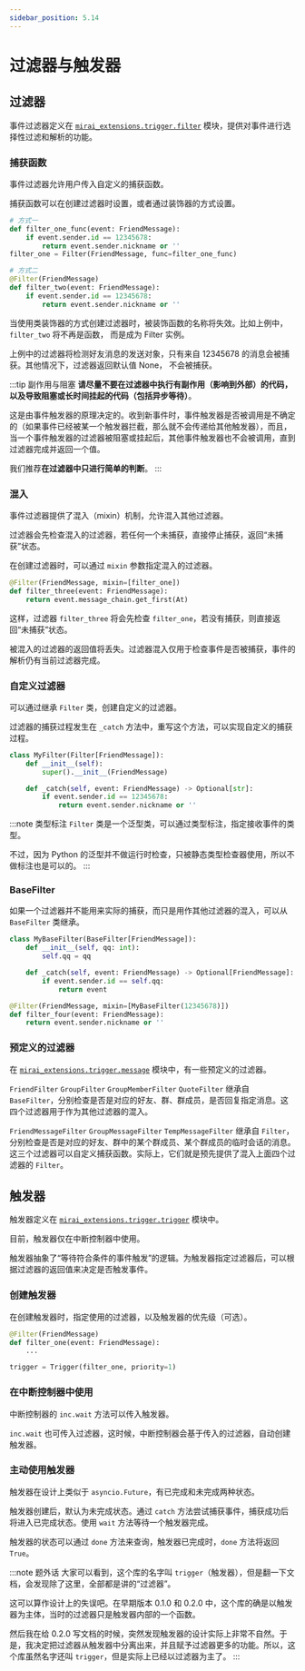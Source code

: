 ```yaml
---
sidebar_position: 5.14
---
```


# 过滤器与触发器

## 过滤器

事件过滤器定义在 [`mirai_extensions.trigger.filter`](https://yirimiraiproject.github.io/Trigger/filter.html) 模块，提供对事件进行选择性过滤和解析的功能。

### 捕获函数

事件过滤器允许用户传入自定义的捕获函数。

捕获函数可以在创建过滤器时设置，或者通过装饰器的方式设置。

```python
# 方式一
def filter_one_func(event: FriendMessage):
    if event.sender.id == 12345678:
        return event.sender.nickname or ''
filter_one = Filter(FriendMessage, func=filter_one_func)

# 方式二
@Filter(FriendMessage)
def filter_two(event: FriendMessage):
    if event.sender.id == 12345678:
        return event.sender.nickname or ''
```

当使用类装饰器的方式创建过滤器时，被装饰函数的名称将失效。比如上例中，`filter_two` 将不再是函数， 而是成为 Filter 实例。

上例中的过滤器将检测好友消息的发送对象，只有来自 12345678 的消息会被捕获。其他情况下，过滤器返回默认值 None， 不会被捕获。

:::tip 副作用与阻塞
**请尽量不要在过滤器中执行有副作用（影响到外部）的代码，以及导致阻塞或长时间挂起的代码（包括异步等待）**。

这是由事件触发器的原理决定的。收到新事件时，事件触发器是否被调用是不确定的（如果事件已经被某一个触发器拦截，那么就不会传递给其他触发器），而且，当一个事件触发器的过滤器被阻塞或挂起后，其他事件触发器也不会被调用，直到过滤器完成并返回一个值。

我们推荐**在过滤器中只进行简单的判断**。
:::

### 混入

事件过滤器提供了混入（mixin）机制，允许混入其他过滤器。

过滤器会先检查混入的过滤器，若任何一个未捕获，直接停止捕获，返回“未捕获”状态。

在创建过滤器时，可以通过 `mixin` 参数指定混入的过滤器。

```python
@Filter(FriendMessage, mixin=[filter_one])
def filter_three(event: FriendMessage):
    return event.message_chain.get_first(At)
```

这样，过滤器 `filter_three` 将会先检查 `filter_one`，若没有捕获，则直接返回“未捕获”状态。

被混入的过滤器的返回值将丢失。过滤器混入仅用于检查事件是否被捕获，事件的解析仍有当前过滤器完成。

### 自定义过滤器

可以通过继承 `Filter` 类，创建自定义的过滤器。

过滤器的捕获过程发生在 `_catch` 方法中，重写这个方法，可以实现自定义的捕获过程。

```python
class MyFilter(Filter[FriendMessage]):
    def __init__(self):
        super().__init__(FriendMessage)

    def _catch(self, event: FriendMessage) -> Optional[str]:
        if event.sender.id == 12345678:
            return event.sender.nickname or ''
```

:::note 类型标注
`Filter` 类是一个泛型类，可以通过类型标注，指定接收事件的类型。

不过，因为 Python 的泛型并不做运行时检查，只被静态类型检查器使用，所以不做标注也是可以的。
:::

### BaseFilter

如果一个过滤器并不能用来实际的捕获，而只是用作其他过滤器的混入，可以从 `BaseFilter` 类继承。

```python
class MyBaseFilter(BaseFilter[FriendMessage]):
    def __init__(self, qq: int):
        self.qq = qq

    def _catch(self, event: FriendMessage) -> Optional[FriendMessage]:
        if event.sender.id == self.qq:
            return event

@Filter(FriendMessage, mixin=[MyBaseFilter(12345678)])
def filter_four(event: FriendMessage):
    return event.sender.nickname or ''
```

### 预定义的过滤器

在 [`mirai_extensions.trigger.message`](https://yirimiraiproject.github.io/Trigger/message.html) 模块中，有一些预定义的过滤器。

`FriendFilter` `GroupFilter` `GroupMemberFilter` `QuoteFilter` 继承自 `BaseFilter`，分别检查是否是对应的好友、群、群成员，是否回复指定消息。这四个过滤器用于作为其他过滤器的混入。

`FriendMessageFilter` `GroupMessageFilter` `TempMessageFilter` 继承自 `Filter`，分别检查是否是对应的好友、群中的某个群成员、某个群成员的临时会话的消息。这三个过滤器可以自定义捕获函数。实际上，它们就是预先提供了混入上面四个过滤器的 `Filter`。

## 触发器

触发器定义在 [`mirai_extensions.trigger.trigger`](https://yirimiraiproject.github.io/Trigger/trigger.html) 模块中。

目前，触发器仅在中断控制器中使用。

触发器抽象了“等待符合条件的事件触发”的逻辑。为触发器指定过滤器后，可以根据过滤器的返回值来决定是否触发事件。

### 创建触发器

在创建触发器时，指定使用的过滤器，以及触发器的优先级（可选）。

```python
@Filter(FriendMessage)
def filter_one(event: FriendMessage):
    ...

trigger = Trigger(filter_one, priority=1)
```

### 在中断控制器中使用

中断控制器的 `inc.wait` 方法可以传入触发器。

`inc.wait` 也可传入过滤器，这时候，中断控制器会基于传入的过滤器，自动创建触发器。

### 主动使用触发器

触发器在设计上类似于 `asyncio.Future`，有已完成和未完成两种状态。

触发器创建后，默认为未完成状态。通过 `catch` 方法尝试捕获事件，捕获成功后将进入已完成状态。使用 `wait` 方法等待一个触发器完成。

触发器的状态可以通过 `done` 方法来查询，触发器已完成时，`done` 方法将返回 `True`。

:::note 题外话
大家可以看到，这个库的名字叫 `trigger`（触发器），但是翻一下文档，会发现除了这里，全部都是讲的“过滤器”。

这可以算作设计上的失误吧。在早期版本 0.1.0 和 0.2.0 中，这个库的确是以触发器为主体，当时的过滤器只是触发器内部的一个函数。

然后我在给 0.2.0 写文档的时候，突然发现触发器的设计实际上非常不自然。于是，我决定把过滤器从触发器中分离出来，并且赋予过滤器更多的功能。所以，这个库虽然名字还叫 `trigger`，但是实际上已经以过滤器为主了。
:::